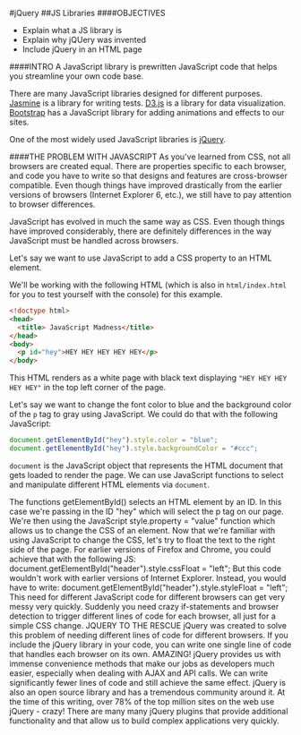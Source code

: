 #jQuery
##JS Libraries
####OBJECTIVES
+ Explain what a JS library is
+ Explain why jQUery was invented
+ Include jQuery in an HTML page

####INTRO
A JavaScript library is prewritten JavaScript code that helps you streamline your own code base.

There are many JavaScript libraries designed for different purposes. [Jasmine](http://jasmine.github.io/) is a library for writing tests. [D3.js](https://d3js.org/) is a library for data visualization. [Bootstrap](http://getbootstrap.com/) has a JavaScript library for adding animations and effects to our sites.

One of the most widely used JavaScript libraries is [jQuery](https://jquery.org/).

####THE PROBLEM WITH JAVASCRIPT
As you've learned from CSS, not all browsers are created equal. There are properties specific to each browser, and code you have to write so that designs and features are cross-browser compatible. Even though things have improved drastically from the earlier versions of browsers (Internet Explorer 6, etc.), we still have to pay attention to browser differences.

JavaScript has evolved in much the same way as CSS. Even though things have improved considerably, there are definitely differences in the way JavaScript must be handled across browsers.

Let's say we want to use JavaScript to add a CSS property to an HTML element.

We'll be working with the following HTML (which is also in `html/index.html` for you to test yourself with the console) for this example.

```html
<!doctype html>
<head>
  <title> JavaScript Madness</title>
</head>
<body>
  <p id="hey">HEY HEY HEY HEY HEY</p>
</body>
```

This HTML renders as a white page with black text displaying `"HEY HEY HEY HEY HEY"` in the top left corner of the page.

Let's say we want to change the font color to blue and the background color of the `p` tag to gray using JavaScript. We could do that with the following JavaScript:

```javascript
document.getElementById("hey").style.color = "blue";
document.getElementById("hey").style.backgroundColor = "#ccc";
```

`document` is the JavaScript object that represents the HTML document that gets loaded to render the page. We can use JavaScript functions to select and manipulate different HTML elements via `document`.

The functions getElementById() selects an HTML element by an ID. In this case we're passing in the ID "hey" which will select the p tag on our page. We're then using the JavaScript style.property = "value" function which allows us to change the CSS of an element.
Now that we're familiar with using JavaScript to change the CSS, let's try to float the text to the right side of the page.
For earlier versions of Firefox and Chrome, you could achieve that with the following JS:
document.getElementById("header").style.cssFloat = "left";
But this code wouldn't work with earlier versions of Internet Explorer. Instead, you would have to write:
document.getElementById("header").style.styleFloat = "left";
This need for different JavaScript code for different browsers can get very messy very quickly. Suddenly you need crazy if-statements and browser detection to trigger different lines of code for each browser, all just for a simple CSS change.
JQUERY TO THE RESCUE
jQuery was created to solve this problem of needing different lines of code for different browsers. If you include the jQuery library in your code, you can write one single line of code that handles each browser on its own. AMAZING!
jQuery provides us with immense convenience methods that make our jobs as developers much easier, especially when dealing with AJAX and API calls. We can write significantly fewer lines of code and still achieve the same effect. jQuery is also an open source library and has a tremendous community around it. At the time of this writing, over 78% of the top million sites on the web use jQuery - crazy! There are many many jQuery plugins that provide additional functionality and that allow us to build complex applications very quickly.
